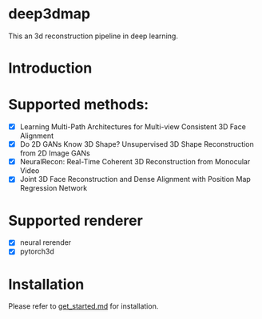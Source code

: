 # deep3dmap
This an 3d reconstruction pipeline in deep learning.

# Introduction

# Supported methods:

- [x] Learning Multi-Path Architectures for Multi-view Consistent 3D Face Alignment
- [x] Do 2D GANs Know 3D Shape? Unsupervised 3D Shape Reconstruction from 2D Image GANs
- [x] NeuralRecon: Real-Time Coherent 3D Reconstruction from Monocular Video
- [x] Joint 3D Face Reconstruction and Dense Alignment with Position Map Regression Network

# Supported renderer
- [x] neural rerender
- [x] pytorch3d

# Installation

Please refer to [get_started.md](docs/get_started.md) for installation.

